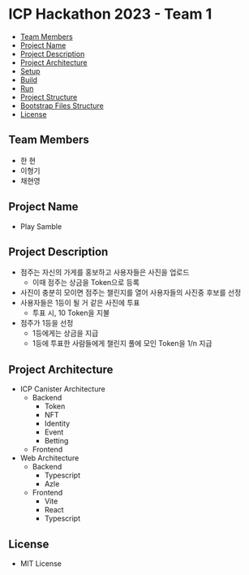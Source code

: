 # ICP Hackathon 2023 - Team 1
* [Team Members](#team-members)
* [Project Name](#project-name)
* [Project Description](#project-description)
* [Project Architecture](#project-architecture)
* [Setup](source/README.md#setup)
* [Build](source/README.md#build)
* [Run](source/README.md#run)
* [Project Structure](source/README.md#project-structure)
* [Bootstrap Files Structure](source/README.md#bootstrap-files-structure)
* [License](#license)

## Team Members
- 한 현
- 이형기
- 채현영

## Project Name
- Play Samble

## Project Description
- 점주는 자신의 가게를 홍보하고 사용자들은 사진을 업로드
  - 이때 점주는 상금을 Token으로 등록
- 사진이 충분히 모이면 점주는 챌린지를 열어 사용자들의 사진중 후보를 선정
- 사용자들은 1등이 될 거 같은 사진에 투표
  - 투표 시, 10 Token을 지불
- 점주가 1등을 선정
  - 1등에게는 상금을 지급
  - 1등에 투표한 사람들에게 챌린지 풀에 모인 Token을 1/n 지급

## Project Architecture
- ICP Canister Architecture
  - Backend
    - Token
    - NFT
    - Identity
    - Event
    - Betting
  - Frontend
- Web Architecture
  - Backend
    - Typescript
    - Azle
  - Frontend
    - Vite
    - React
    - Typescript

## License
- MIT License
